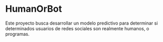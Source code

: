 # HumanOrBot

Este proyecto busca desarrollar un modelo predictivo para determinar si
determinados usuarios de redes sociales son realmente humanos, o programas.
